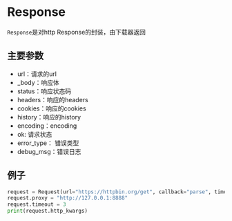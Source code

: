 # Response
`Response`是对http Response的封装，由下载器返回


## 主要参数
- url：请求的url
- _body：响应体
- status：响应状态码
- headers：响应的headers
- cookies：响应的cookies
- history：响应的history
- encoding：encoding
- ok: 请求状态
- error_type： 错误类型
- debug_msg：错误日志




## 例子
```python
request = Request(url="https://httpbin.org/get", callback="parse", timeout=5)
request.proxy = "http://127.0.0.1:8888"
request.timeout = 3
print(request.http_kwargs)
```




